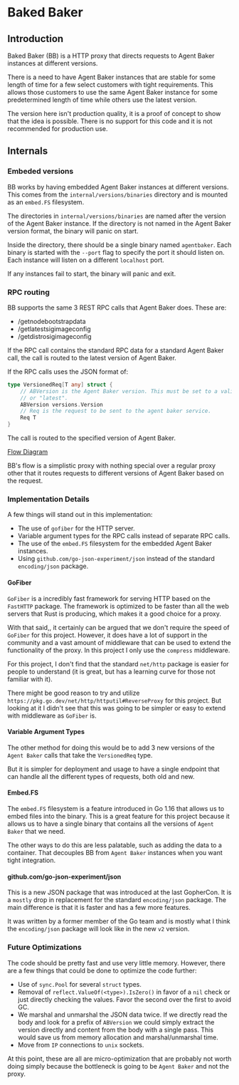 # Baked Baker

## Introduction

Baked Baker (BB) is a HTTP proxy that directs requests to Agent Baker instances at different versions.

There is a need to have Agent Baker instances that are stable for some length of time for a few select customers with tight requirements. This allows those customers to use the same Agent Baker instance for some predetermined length of time while others use the latest version.

The version here isn't production quality, it is a proof of concept to show that the idea is possible. There is no support for this code and it is not recommended for production use.

## Internals

### Embeded versions

BB works by having embedded Agent Baker instances at different versions. This comes from the `internal/versions/binaries` directory and is mounted as an `embed.FS` filesystem.

The directories in `internal/versions/binaries` are named after the version of the Agent Baker instance. If the directory is not named in the Agent Baker version format, the binary will panic on start.

Inside the directory, there should be a single binary named `agentbaker`. Each binary is started with the `--port` flag to specify the port it should listen on. Each instance will listen on a different `localhost` port.

If any instances fail to start, the binary will panic and exit.

### RPC routing

BB supports the same 3 REST RPC calls that Agent Baker does. These are:

- /getnodebootstrapdata
- /getlatestsigimageconfig
- /getdistrosigimageconfig

If the RPC call contains the standard RPC data for a standard Agent Baker call, the call is routed to the latest version of Agent Baker.

If the RPC calls uses the JSON format of:

```go
type VersionedReq[T any] struct {
	// ABVersion is the Agent Baker version. This must be set to a valid version
	// or "latest".
	ABVersion versions.Version
	// Req is the request to be sent to the agent baker service.
	Req T
}
```

The call is routed to the specified version of Agent Baker.

[Flow Diagram](./docs/flow-diagram.png)

BB's flow is a simplistic proxy with nothing special over a regular proxy other that it routes requests to different versions of Agent Baker based on the request.

### Implementation Details

A few things will stand out in this implementation:

- The use of `gofiber` for the HTTP server.
- Variable argument types for the RPC calls instead of separate RPC calls.
- The use of the `embed.FS` filesystem for the embedded Agent Baker instances.
- Using `github.com/go-json-experiment/json` instead of the standard `encoding/json` package.

#### GoFiber

`GoFiber` is a incredibly fast framework for serving HTTP based on the `FastHTTP` package. The framework is optimized to be faster than all the web servers that Rust is producing, which makes it a good choice for a proxy.

With that said,, it certainly can be argued that we don't require the speed of `GoFiber` for this project. However, it does have a lot of support in the community and a vast amount of middleware that can be used to extend the functionality of the proxy. In this project I only use the `compress` middleware.

For this project, I don't find that the standard `net/http` package is easier for people to understand (it is great, but has a learning curve for those not familiar with it).

There might be good reason to try and utilize `https://pkg.go.dev/net/http/httputil#ReverseProxy` for this project. But looking at it I didn't see that this was going to be simpler or easy to extend with middleware as `GoFiber` is.

#### Variable Argument Types

The other method for doing this would be to add 3 new versions of the `Agent Baker` calls that take the `VersionedReq` type.

But it is simpler for deployment and usage to have a single endpoint that can handle all the different types of requests, both old and new.

#### Embed.FS

The `embed.FS` filesystem is a feature introduced in Go 1.16 that allows us to embed files into the binary. This is a great feature for this project because it allows us to have a single binary that contains all the versions of `Agent Baker` that we need.

The other ways to do this are less palatable, such as adding the data to a container. That decouples BB from `Agent Baker` instances when you want tight integration.

#### github.com/go-json-experiment/json

This is a new JSON package that was introduced at the last GopherCon. It is a `mostly` drop in replacement for the standard `encoding/json` package. The main difference is that it is faster and has a few more features.

It was written by a former member of the Go team and is mostly what I think the `encoding/json` package will look like in the new `v2` version.

### Future Optimizations

The code should be pretty fast and use very little memory. However, there are a few things that could be done to optimize the code further:

- Use of `sync.Pool` for several `struct` types.
- Removal of `reflect.ValueOf(<type>).IsZero()` in favor of a `nil` check or just directly checking the values. Favor the second over the first to avoid GC.
- We marshal and unmarshal the JSON data twice. If we directly read the body and look for a prefix of `ABVersion` we could simply extract the version directly and content from the body with a single pass. This would save us from memory allocation and marshal/unmarshal time.
- Move from `IP` connections to `unix` sockets.

At this point, these are all are micro-optimization that are probably not worth doing simply because the bottleneck is going to be `Agent Baker` and not the proxy.
